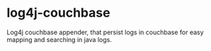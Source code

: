 log4j-couchbase
===============

Log4j couchbase appender, that persist logs in couchbase for easy mapping and searching in java logs.
